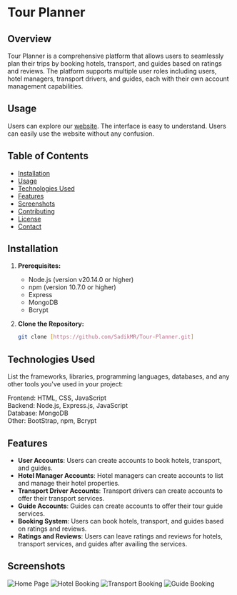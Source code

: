# Tour Planner

## Overview
Tour Planner is a comprehensive platform that allows users to seamlessly plan their trips by booking hotels, transport, and guides based on ratings and reviews. The platform supports multiple user roles including users, hotel managers, transport drivers, and guides, each with their own account management capabilities.

## Usage
Users can explore our <a href="https://www.yourwebsite.com" target="_blank">website</a>. The interface is easy to understand. Users can easily use the website without any confusion.

## Table of Contents

- [Installation](#installation)
- [Usage](#usage)
- [Technologies Used](#technologies-used)
- [Features](#features)
- [Screenshots](#screenshots)
- [Contributing](#contributing)
- [License](#license)
- [Contact](#contact)

## Installation

1. **Prerequisites:**
   - Node.js (version v20.14.0 or higher)
   - npm (version 10.7.0 or higher)
   - Express
   - MongoDB
   - Bcrypt

2. **Clone the Repository:**

   ```bash
   git clone [https://github.com/SadikMR/Tour-Planner.git]

## Technologies Used
List the frameworks, libraries, programming languages, databases, and any other tools you've used in your project:

Frontend: HTML, CSS, JavaScript  
Backend: Node.js, Express.js, JavaScript  
Database: MongoDB  
Other: BootStrap, npm, Bcrypt  


## Features
- **User Accounts**: Users can create accounts to book hotels, transport, and guides.
- **Hotel Manager Accounts**: Hotel managers can create accounts to list and manage their hotel properties.
- **Transport Driver Accounts**: Transport drivers can create accounts to offer their transport services.
- **Guide Accounts**: Guides can create accounts to offer their tour guide services.
- **Booking System**: Users can book hotels, transport, and guides based on ratings and reviews.
- **Ratings and Reviews**: Users can leave ratings and reviews for hotels, transport services, and guides after availing the services.

## Screenshots  
![Home Page](/screenshots/Home.png) 
![Hotel Booking](/screenshot/Hotel.png) 
![Transport Booking](screenshot/Transport.png) 
![Guide Booking](/screenshot/Guide.png) 
